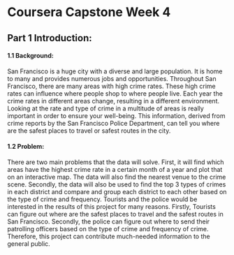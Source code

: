 # Coursera Capstone Week 4

## Part 1 Introduction:

#### 1.1 Background:
San Francisco is a huge city with a diverse and large population. It is home to many and provides numerous jobs and opportunities. Throughout San Francisco, there are many areas with high crime rates. These high crime rates can influence where people shop to where people live. Each year the crime rates in different areas change, resulting in a different environment. Looking at the rate and type of crime in a multitude of areas is really important in order to ensure your well-being. This information, derived from crime reports by the San Francisco Police Department, can tell you where are the safest places to travel or safest routes in the city. 

#### 1.2 Problem:
There are two main problems that the data will solve. First, it will find which areas have the highest crime rate in a certain month of a year and plot that on an interactive map. The data will also find the nearest venue to the crime scene. Secondly, the data will also be used to find the top 3 types of crimes in each district and compare and group each district to each other based on the type of crime and frequency. Tourists and the police would be interested in the results of this project for many reasons. Firstly, Tourists can figure out where are the safest places to travel and the safest routes in San Francisco. Secondly, the police can figure out where to send their patrolling officers based on the type of crime and frequency of crime. Therefore, this project can contribute much-needed information to the general public.
